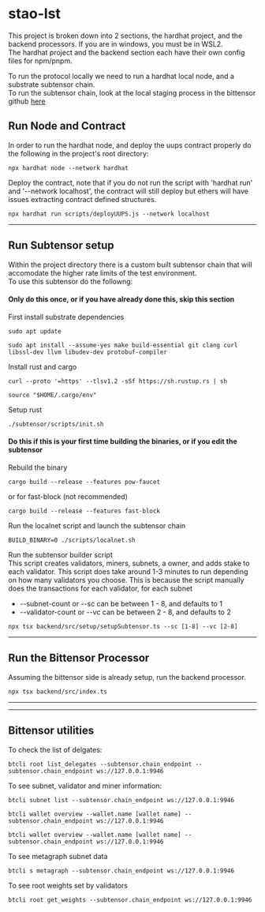 # stao-lst

This project is broken down into 2 sections, the hardhat project, and the backend processors. If you are in windows, you must be in WSL2.  
The hardhat project and the backend section each have their own config files for npm/pnpm.

To run the protocol locally we need to run a hardhat local node, and a substrate subtensor chain.  
To run the subtensor chain, look at the local staging process in the bittensor github [here](https://github.com/opentensor/bittensor-subnet-template/blob/main/docs/running_on_staging.md)  

## Run Node and Contract
In order to run the hardhat node, and deploy the uups contract properly do the following in the project's root directory:

```shell
npx hardhat node --network hardhat
```

Deploy the contract, note that if you do not run the script with 'hardhat run' and '--network localhost', the contract will still deploy but ethers will have issues extracting contract defined structures.
```shell
npx hardhat run scripts/deployUUPS.js --network localhost
```
---

## Run Subtensor setup
Within the project directory there is a custom built subtensor chain that will accomodate the higher rate limits of the test environment.  
To use this subtensor do the followng:  

#### Only do this once, or if you have already done this, skip this section
First install substrate dependencies

```shell
sudo apt update
```
```shell
sudo apt install --assume-yes make build-essential git clang curl libssl-dev llvm libudev-dev protobuf-compiler
```

Install rust and cargo

```shell
curl --proto '=https' --tlsv1.2 -sSf https://sh.rustup.rs | sh
```
```shell
source "$HOME/.cargo/env"
```

Setup rust

```shell
./subtensor/scripts/init.sh
```

#### Do this if this is your first time building the binaries, or if you edit the subtensor

Rebuild the binary

```shell
cargo build --release --features pow-faucet
```
or for fast-block (not recommended)
```shell
cargo build --release --features fast-block
```

Run the localnet script and launch the subtensor chain

```shell
BUILD_BINARY=0 ./scripts/localnet.sh 
```

Run the subtensor builder script  
This script creates validators, miners, subnets, a owner, and adds stake to each validator.
This script does take around 1-3 minutes to run depending on how many validators you choose.
This is because the script manually does the transactions for each validator, for each subnet
* --subnet-count or --sc can be between 1 - 8, and defaults to 1
* --validator-count or --vc can be between 2 - 8, and defaults to 2

```shell
npx tsx backend/src/setup/setupSubtensor.ts --sc [1-8] --vc [2-8]
```
---

## Run the Bittensor Processor
Assuming the bittensor side is already setup, run the backend processor.

```shell
npx tsx backend/src/index.ts
```
---
---

## Bittensor utilities
To check the list of delgates:

```shell
btcli root list_delegates --subtensor.chain_endpoint --subtensor.chain_endpoint ws://127.0.0.1:9946
```

To see subnet, validator and miner information:

```shell
btcli subnet list --subtensor.chain_endpoint ws://127.0.0.1:9946
```

```shell
btcli wallet overview --wallet.name [wallet name] --subtensor.chain_endpoint ws://127.0.0.1:9946
```

```shell
btcli wallet overview --wallet.name [wallet name] --subtensor.chain_endpoint ws://127.0.0.1:9946
```

To see metagraph subnet data

```shell
btcli s metagraph --subtensor.chain_endpoint ws://127.0.0.1:9946
```

To see root weights set by validators

```shell
btcli root get_weights --subtensor.chain_endpoint ws://127.0.0.1:9946
```

